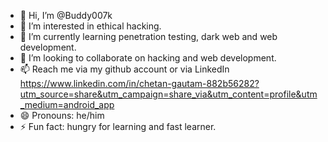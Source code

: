 - 👋 Hi, I’m @Buddy007k
- 👀 I’m interested in ethical hacking.
- 🌱 I’m currently learning penetration testing, dark web and web development.
- 💞️ I’m looking to collaborate on hacking and web development.
- 📫 Reach me via my github account or via LinkedIn https://www.linkedin.com/in/chetan-gautam-882b56282?utm_source=share&utm_campaign=share_via&utm_content=profile&utm_medium=android_app
- 😄 Pronouns: he/him
- ⚡ Fun fact: hungry for learning and fast learner.

<!---
Buddy007k/Buddy007k is a ✨ special ✨ repository because its `README.md` (this file) appears on your GitHub profile.
You can click the Preview link to take a look at your changes.
--->
